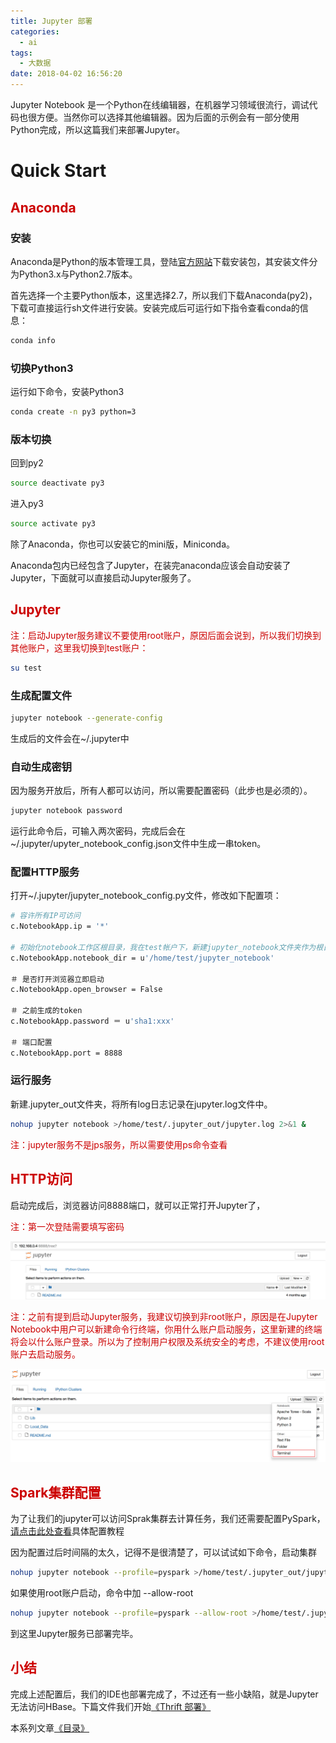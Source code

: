 ```yaml
---
title: Jupyter 部署
categories:
  - ai
tags:
  - 大数据
date: 2018-04-02 16:56:20
---
```

Jupyter Notebook 是一个Python在线编辑器，在机器学习领域很流行，调试代码也很方便。当然你可以选择其他编辑器。因为后面的示例会有一部分使用Python完成，所以这篇我们来部署Jupyter。

# Quick Start

## <font color=#c00>Anaconda</font>

### 安装

Anaconda是Python的版本管理工具，登陆[官方网站](https://www.anaconda.com/)下载安装包，其安装文件分为Python3.x与Python2.7版本。

<!--more-->

首先选择一个主要Python版本，这里选择2.7，所以我们下载Anaconda(py2)，下载可直接运行sh文件进行安装。安装完成后可运行如下指令查看conda的信息：

``` bash
conda info
```

### 切换Python3

运行如下命令，安装Python3

``` bash
conda create -n py3 python=3
```

### 版本切换

回到py2

``` bash
source deactivate py3
```

进入py3

``` bash
source activate py3
```

除了Anaconda，你也可以安装它的mini版，Miniconda。

Anaconda包内已经包含了Jupyter，在装完anaconda应该会自动安装了Jupyter，下面就可以直接启动Jupyter服务了。

## <font color=#c00>Jupyter</font>

<font color=#c00>注：启动Jupyter服务建议不要使用root账户，原因后面会说到，所以我们切换到其他账户，这里我切换到test账户：</font>

``` bash
su test
```

### 生成配置文件

``` bash
jupyter notebook --generate-config
```

生成后的文件会在~/.jupyter中

### 自动生成密钥

因为服务开放后，所有人都可以访问，所以需要配置密码（此步也是必须的）。

``` bash
jupyter notebook password
```

运行此命令后，可输入两次密码，完成后会在~/.jupyter/upyter_notebook_config.json文件中生成一串token。

### 配置HTTP服务

打开~/.jupyter/jupyter_notebook_config.py文件，修改如下配置项：

``` bash
# 容许所有IP可访问
c.NotebookApp.ip = '*'

# 初始化notebook工作区根目录，我在test帐户下，新建jupyter_notebook文件夹作为根目录
c.NotebookApp.notebook_dir = u'/home/test/jupyter_notebook'

＃ 是否打开浏览器立即启动
c.NotebookApp.open_browser = False

＃ 之前生成的token
c.NotebookApp.password ＝ u'sha1:xxx'

＃ 端口配置
c.NotebookApp.port = 8888
```

### 运行服务

新建.jupyter_out文件夹，将所有log日志记录在jupyter.log文件中。

``` bash
nohup jupyter notebook >/home/test/.jupyter_out/jupyter.log 2>&1 &
```

<font color=#c00>注：jupyter服务不是jps服务，所以需要使用ps命令查看</font>

## <font color=#c00>HTTP访问</font>

启动完成后，浏览器访问8888端口，就可以正常打开Jupyter了，

<font color=#c00>注：第一次登陆需要填写密码</font>

![jupyter](/images/post/ai/hdp17.png)

<font color=#c00>注：之前有提到启动Jupyter服务，我建议切换到非root账户，原因是在Jupyter Notebook中用户可以新建命令行终端，你用什么账户启动服务，这里新建的终端将会以什么账户登录。所以为了控制用户权限及系统安全的考虑，不建议使用root账户去启动服务。</font>

![noroot](/images/post/ai/hdp19.png)

## <font color=#c00>Spark集群配置</font>

为了让我们的jupyter可以访问Sprak集群去计算任务，我们还需要配置PySpark，[请点击此处查看](http://blog.cloudera.com/blog/2014/08/how-to-use-ipython-notebook-with-apache-spark/)具体配置教程

因为配置过后时间隔的太久，记得不是很清楚了，可以试试如下命令，启动集群

``` bash
nohup jupyter notebook --profile=pyspark >/home/test/.jupyter_out/jupyter.log 2>&1 &
```

如果使用root账户启动，命令中加 --allow-root

``` bash
nohup jupyter notebook --profile=pyspark --allow-root >/home/test/.jupyter_out/jupyter.log 2>&1 &
```

到这里Jupyter服务已部署完毕。

## <font color=#c00>小结</font>

完成上述配置后，我们的IDE也部署完成了，不过还有一些小缺陷，就是Jupyter无法访问HBase。下篇文件我们开始[《Thrift 部署》](/ai/hadoop-thr/)

本系列文章[《目录》](/ai/hadoop-start/)